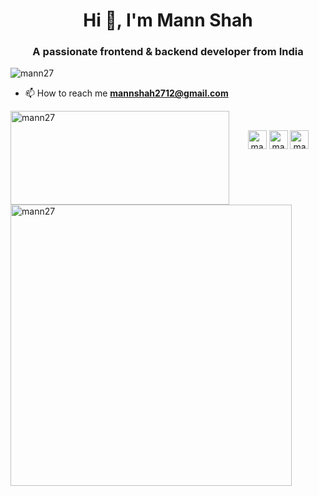 <h1 align="center">Hi 👋, I'm Mann Shah</h1>
<h3 align="center">A passionate frontend & backend developer from India</h3>

<p align="left"> <img src="https://komarev.com/ghpvc/?username=mann27" alt="mann27" /> </p>

- 📫 How to reach me **mannshah2712@gmail.com**

<p><img align="left" src="https://github-readme-stats.vercel.app/api/top-langs/?username=mann27&layout=compact" alt="mann27" width="350" height="150" /></p>

<p>&nbsp;<img align="left" src="https://github-readme-stats.vercel.app/api?username=mann27&show_icons=true" alt="mann27" width="450" /></p>

<p align="center">
<a href="https://linkedin.com/in/mannshah2712" target="blank"><img align="center" src="https://cdn.jsdelivr.net/npm/simple-icons@3.0.1/icons/linkedin.svg" alt="mannshah2712" height="30" width="30" /></a>
<a href="https://www.codechef.com/users/mannshah2712" target="blank"><img align="center" src="https://cdn.jsdelivr.net/npm/simple-icons@3.1.0/icons/codechef.svg" alt="mannshah2712" height="30" width="30" /></a>
<a href="https://codeforces.com/profile/mann_27__" target="blank"><img align="center" src="https://cdn.jsdelivr.net/npm/simple-icons@3.0.1/icons/codeforces.svg" alt="mann_27__" height="30" width="30" /></a>
</p>
